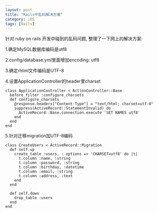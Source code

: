 ```yaml
---
layout: post
title: "Rails中乱码解决方案"
category: iOS
tags: [Rails]
---
```





针对 ruby on rails 开发中碰到的乱码问题, 整理了一下网上的解决方案:

1.确定MySQL数据库编码是utf8 

2.config/database.yml里面增加encoding: utf8 

3.确定rhtml文件编码是UTF-8 

4.设置ApplicationController的header里charset

	class ApplicationController < ActionController::Base 
	  before_filter :configure_charsets 
	  def configure_charsets 
	    @response.headers["Content-Type"] = "text/html; charset=utf-8" 
	    suppress(ActiveRecord::StatementInvalid) do 
	      ActiveRecord::Base.connection.execute 'SET NAMES utf8' 
	    end 
	  end 
	end 

5.针对迁移migration加UTF-8编码

	class CreateUsers < ActiveRecord::Migration 
	  def self.up 
	    create_table :users, : options => 'CHARSET=utf8' do |t| 
	      t.column :name, :string 
	      t.column :password, :string 
	      t.column :birthday, :datetime 
	      t.column :email, :string 
	      t.column :address, :text 
	    end 
	  end 

	  def self.down 
	    drop_table :users 
	  end 
	end
